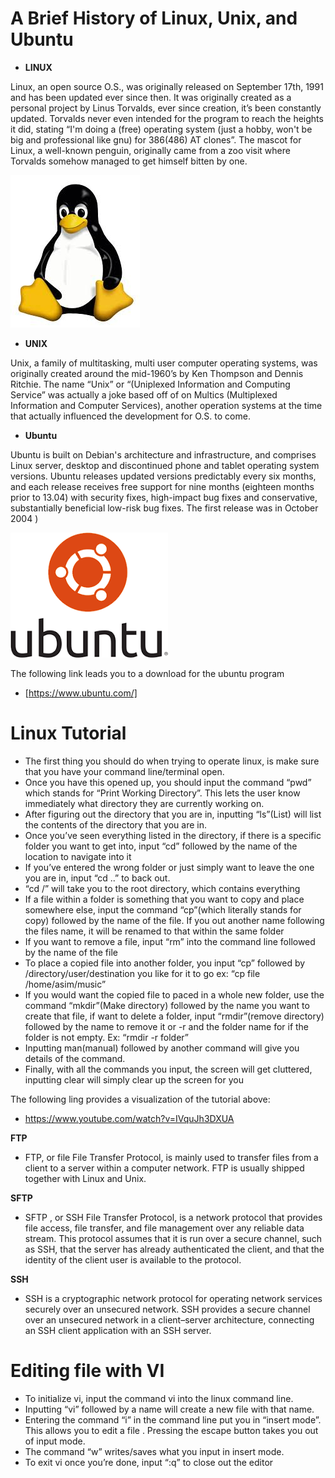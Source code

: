 # A Brief History of Linux, Unix, and Ubuntu
- **LINUX**

Linux, an open source O.S., was originally released on September 17th, 1991 and has been updated ever since then.
It was originally created as a personal project by Linus Torvalds, ever since creation, it’s been constantly updated. 
Torvalds never even intended for the program to reach the heights it did, stating “I'm doing a (free) operating system (just a hobby, won't be big and professional like gnu) for 386(486) AT clones”. 
The mascot for Linux, a well-known penguin, originally came from a zoo visit where Torvalds somehow managed to get himself bitten by one. 

![alt text](images/penguin.jpg)

- **UNIX**

Unix,  a family of multitasking, multi user computer operating systems, was originally created around the mid-1960’s by Ken Thompson and Dennis Ritchie. 
The name “Unix” or “(Uniplexed Information and Computing Service” was actually a joke based off of on Multics (Multiplexed Information and Computer Services), 
another operation systems at the time that actually influenced the development for O.S. to come.


- **Ubuntu**

Ubuntu is built on Debian's architecture and infrastructure, and comprises Linux server, desktop and discontinued phone and tablet operating system versions.
Ubuntu releases updated versions predictably every six months, and each release receives free support for nine months (eighteen months prior to 13.04) with security fixes, high-impact bug fixes and conservative, 
substantially beneficial low-risk bug fixes. The first release was in October 2004
)

![alt text](images/ubuntu.png)

The following link leads you to a download for the ubuntu program

- [https://www.ubuntu.com/]

Linux Tutorial
==
- The first thing you should do when trying to operate linux, is make sure that you have your 
command line/terminal open.
- Once you have this opened up, you should input the command “pwd” which stands for “Print Working Directory”. This lets the user know immediately what directory they are currently working on.
- After figuring out the directory that you are in, inputting “ls”(List) will list the contents of the directory that you are in.
- Once you’ve seen everything listed in the directory, if there is a specific folder you want to get into, input “cd” followed by the name of the location to navigate into it 
- If you’ve entered the wrong folder or just simply want to leave the one you are in, input “cd ..” to back out.     
- “cd /” will take you to the root directory, which contains everything
- If a file within a folder is something that you want to copy and place somewhere else, input the command “cp”(which literally stands for copy) followed by the name of the file.   If you out another name following the files name, it will be renamed to that within the same folder
- If you want to remove a file, input “rm” into the command line followed by the name of the file
- To place a copied file into another folder, you input “cp” followed by /directory/user/destination you like for it to go ex: “cp file /home/asim/music”
- If you would want the copied file to paced in a whole new folder, use the command “mkdir”(Make directory) followed by the name you want  to create that file, if want to delete a folder, input “rmdir”(remove directory) followed by the name to remove it or -r and the folder name for if the folder is not empty. Ex: “rmdir -r folder”
- Inputting man(manual) followed by another command will give you details of the command.
- Finally, with all the commands you input, the screen will get cluttered, inputting clear will simply clear up the screen for you 

The following ling provides a visualization of the tutorial above:

- https://www.youtube.com/watch?v=IVquJh3DXUA

**FTP**
- FTP, or file File Transfer Protocol, is mainly used to transfer files from a client to a server within a computer network. 
FTP is usually shipped together with Linux and Unix.

**SFTP**
- SFTP , or SSH File Transfer Protocol, is a network protocol that provides file access, file transfer, and file management over any reliable data stream. 
This protocol assumes that it is run over a secure channel, such as SSH, that the server has already authenticated the client, and that the identity of the client user is available to the protocol.

**SSH**

- SSH is a cryptographic network protocol for operating network services securely over an unsecured network. 
SSH provides a secure channel over an unsecured network in a client–server architecture, connecting an SSH client application with an SSH server.
 
# Editing file with VI

- To initialize vi, input the command vi into the linux command line.
- Inputting “vi” followed by a name will create a new file with that name.
- Entering the command “i” in the command line put you in “insert mode”. This allows you to edit a file . Pressing the escape button takes you out of input mode.
- The command “w” writes/saves what you input in insert mode.
- To exit vi once you’re done, input “:q” to close out the editor 

 